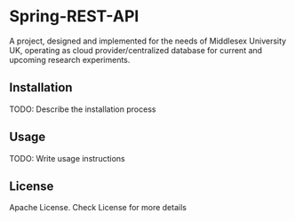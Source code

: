 # Spring-REST-API
A project, designed and implemented for the needs of Middlesex University UK, operating as cloud provider/centralized database for current and upcoming research experiments.

## Installation

TODO: Describe the installation process

## Usage

TODO: Write usage instructions

## License
Apache License. Check License for more details

